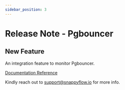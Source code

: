 ```yaml
---
sidebar_position: 3 
---
```

# Release Note - Pgbouncer

## New Feature

An integration feature to monitor Pgbouncer.

[Documentation Reference](/docs/sidebar-sf-selfhosted-turbo/Integrations/pgBouncer/pgBouncer_on_instance)

Kindly reach out to [support@snappyflow.io](mailto:support@snappyflow.io) for more info.

